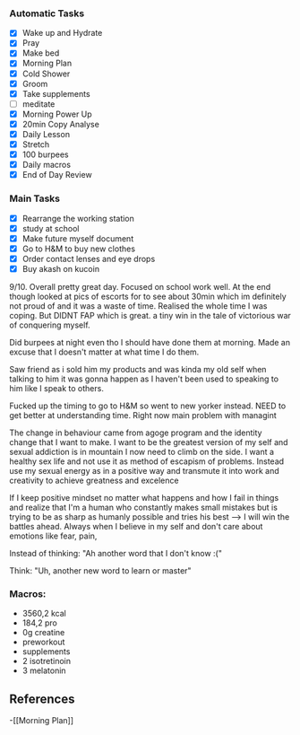 ### Automatic Tasks

- [x] Wake up and Hydrate
- [x] Pray
- [x] Make bed
- [x] Morning Plan
- [x] Cold Shower
- [x] Groom
- [x] Take supplements
- [ ] meditate
- [x] Morning Power Up
- [x] 20min Copy Analyse
- [x] Daily Lesson
- [x] Stretch
- [x] 100 burpees
- [x] Daily macros
- [x] End of Day Review

### Main Tasks
- [x] Rearrange the working station
- [x] study at school
- [x] Make future myself document
- [x] Go to H&M to buy new clothes
- [x] Order contact lenses and eye drops
- [x] Buy akash on kucoin

9/10. Overall pretty great day. Focused on school work well. At the end though looked at pics of escorts for to see about 30min which im definitely not proud of and it was a waste of time. Realised the whole time I was coping. But DIDNT FAP which is great. a tiny win in the tale of victorious war of conquering myself. 

Did burpees at night even tho I should have done them at morning. Made an excuse that I doesn't matter at what time I do them. 

Saw friend as i sold him my products and was kinda my old self when talking to him it was gonna happen as I haven't been used to speaking to him like I speak to others. 

Fucked up the timing to go to H&M so went to new yorker instead. NEED to get better at understanding time. Right now main problem with managint 

The change in behaviour came from agoge program and the identity change that I want to make. I want to be the greatest version of my self and sexual addiction is in mountain I now need to climb on the side. I want a healthy sex life and not use it as method of escapism of problems. Instead use my sexual energy as in a positive way and transmute it into work and creativity to achieve greatness and excelence

If I keep positive mindset no matter what happens and how I fail in things and realize that I'm a human who constantly makes small mistakes but is trying to be as sharp as humanly possible and tries his best --> I will win the battles ahead. Always when I believe in my self and don't care about emotions like fear, pain, 

Instead of thinking: "Ah another word that I don't know :("

Think: "Uh, another new word to learn or master"

### Macros: 
+ 3560,2 kcal 
+ 184,2 pro
+ 0g creatine
+ preworkout
+ supplements
+ 2 isotretinoin
+ 3 melatonin
## References
<!-- Links to pages not referenced in the content -->
-[[Morning Plan]]